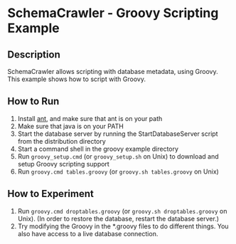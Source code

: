# SchemaCrawler - Groovy Scripting Example

## Description
SchemaCrawler allows scripting with database metadata, using Groovy. This
example shows how to script with Groovy.

## How to Run
1. Install [ant](http://ant.apache.org/), and make sure that ant is on your path 
2. Make sure that java is on your PATH
3. Start the database server by running the StartDatabaseServer script from the distribution directory 
4. Start a command shell in the groovy example directory 
5. Run `groovy_setup.cmd` (or `groovy_setup.sh` on Unix) to download and setup Groovy scripting support 
6. Run `groovy.cmd tables.groovy`  (or `groovy.sh tables.groovy` on Unix) 

## How to Experiment
1. Run `groovy.cmd droptables.groovy`  (or `groovy.sh droptables.groovy` on Unix). 
   (In order to restore the database, restart the database server.) 
2. Try modifying the Groovy in the *.groovy files to do different things. 
   You also have access to a live database connection. 
